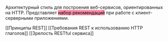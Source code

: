 Архитектурный стиль для построения веб-сервисов, ориентированных на HTTP. 
Представляет <mark style="background: #FF5582A6;">набор рекомендаций</mark> при работе с клиент-серверными приложениями.

[[Принципы REST]]
[[Требования REST к использованию HTTP глаголов]]
[[Зрелость RESTful сервиса]]
